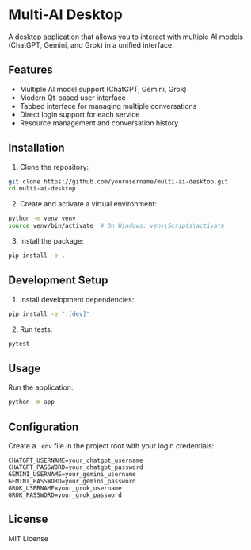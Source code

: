 # Multi-AI Desktop

A desktop application that allows you to interact with multiple AI models (ChatGPT, Gemini, and Grok) in a unified interface.

## Features

- Multiple AI model support (ChatGPT, Gemini, Grok)
- Modern Qt-based user interface
- Tabbed interface for managing multiple conversations
- Direct login support for each service
- Resource management and conversation history

## Installation

1. Clone the repository:
```bash
git clone https://github.com/yourusername/multi-ai-desktop.git
cd multi-ai-desktop
```

2. Create and activate a virtual environment:
```bash
python -m venv venv
source venv/bin/activate  # On Windows: venv\Scripts\activate
```

3. Install the package:
```bash
pip install -e .
```

## Development Setup

1. Install development dependencies:
```bash
pip install -e ".[dev]"
```

2. Run tests:
```bash
pytest
```

## Usage

Run the application:
```bash
python -m app
```

## Configuration

Create a `.env` file in the project root with your login credentials:
```
CHATGPT_USERNAME=your_chatgpt_username
CHATGPT_PASSWORD=your_chatgpt_password
GEMINI_USERNAME=your_gemini_username
GEMINI_PASSWORD=your_gemini_password
GROK_USERNAME=your_grok_username
GROK_PASSWORD=your_grok_password
```

## License

MIT License 